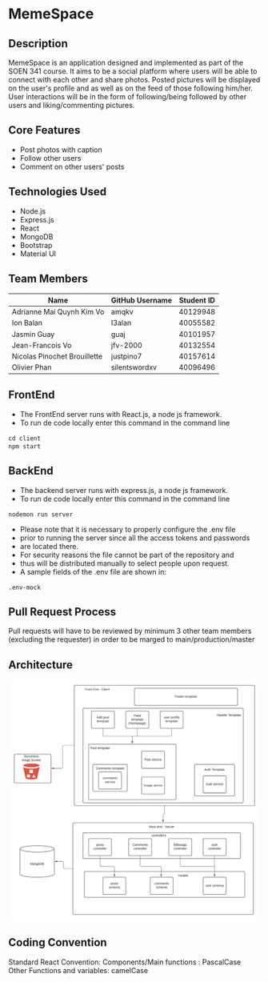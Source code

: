# MemeSpace

## Description
MemeSpace is an application designed and implemented as part of the SOEN 341 course. It aims to be a social platform where users will be able to connect with each other and share photos. Posted pictures will be displayed on the user's profile and as well as on the feed of those following him/her. User interactions will be in the form of following/being followed by other users and liking/commenting pictures. 

## Core Features
* Post photos with caption
* Follow other users
* Comment on other users' posts

## Technologies Used
* Node.js
* Express.js
* React
* MongoDB
* Bootstrap
* Material UI

## Team Members
| Name | GitHub Username | Student ID |
| --------------- | --------------- | --------------- |
| Adrianne Mai Quynh Kim Vo | amqkv | 40129948 |
| Ion Balan | I3alan | 40055582 |
| Jasmin Guay | guaj | 40101957 |
| Jean-Francois Vo | jfv-2000 | 40132554 |
| Nicolas Pinochet Brouillette | justpino7 | 40157614 |
| Olivier Phan | silentswordxv | 40096496 |   

## FrontEnd
* The FrontEnd server runs with React.js, a node js framework.
* To run de code locally enter this command in the command line
```
cd client
npm start
```


## BackEnd
* The backend server runs with express.js, a node js framework.
* To run de code locally enter this command in the command line
```
nodemon run server
```

* Please note that it is necessary to properly configure the .env file
* prior to running the server since all the access tokens and passwords
* are located there. 
* For security reasons the file cannot be part of the repository and 
* thus will be distributed manually to select people upon request.
* A sample fields of the .env file are shown in:
```
.env-mock
```

## Pull Request Process
Pull requests will have to be reviewed by minimum 3 other team members (excluding the requester) in order to be marged to main/production/master


## Architecture
![Block Diagram](./block_diagram.png)

## Coding Convention
Standard React Convention: 
Components/Main functions : PascalCase
Other Functions and variables: camelCase
